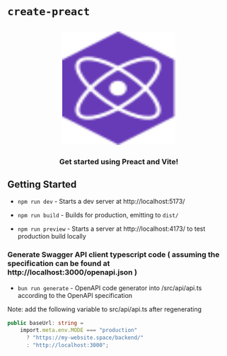 # `create-preact`

<h2 align="center">
  <img height="256" width="256" src="./src/assets/preact.svg">
</h2>

<h3 align="center">Get started using Preact and Vite!</h3>

## Getting Started

- `npm run dev` - Starts a dev server at http://localhost:5173/

- `npm run build` - Builds for production, emitting to `dist/`

- `npm run preview` - Starts a server at http://localhost:4173/ to test production build locally

### Generate Swagger API client typescript code ( assuming the specification can be found at http://localhost:3000/openapi.json )

- `bun run generate` - OpenAPI code generator into /src/api/api.ts according to the OpenAPI specification

Note: add the following variable to src/api/api.ts after regenerating

```ts
public baseUrl: string =
    import.meta.env.MODE === "production"
      ? "https://my-website.space/backend/"
      : "http://localhost:3000";
```

